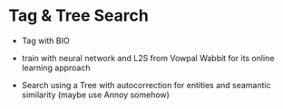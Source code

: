 # Tag & Tree Search
- Tag with BIO 
* train with neural network and L2S from Vowpal Wabbit for its online learning approach
- Search using a Tree with autocorrection for entities and seamantic similarity (maybe use Annoy somehow)

